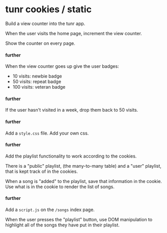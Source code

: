 # tunr cookies / static


Build a view counter into the tunr app.

When the user visits the home page, increment the view counter.

Show the counter on every page.

#### further
When the view counter goes up give the user badges:

  - 10 visits: newbie badge
  - 50 visits: repeat badge
  - 100 visits: veteran badge

#### further
If the user hasn't visited in a week, drop them back to 50 visits.

#### further

Add a `style.css` file. Add your own css.

#### further

Add the playlist functionality to work according to the cookies.

There is a "public" playlist, (the many-to-many table) and a "user" playlist, that is kept track of in the cookies.

When a song is "added" to the playlist, save that information in the cookie. Use what is in the cookie to render the list of songs.


#### further

Add a `script.js` on the `/songs` index page.

When the user presses the "playlist" button, use DOM manipulation to highlight all of the songs they have put in their playlist.
